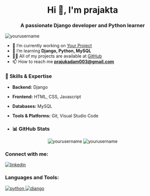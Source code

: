 <h1 align="center">Hi 👋, I'm prajakta</h1>
<h3 align="center">A passionate Django developer and Python learner</h3>

<p align="left"> <img src="https://komarev.com/ghpvc/?username=yourusername&label=Profile%20views&color=0e75b6&style=flat" alt="yourusername" /> </p>

- 🔭 I’m currently working on [Your Project](#)
- 🌱 I’m learning **Django, Python, MySQL** 
- 👨‍💻 All of my projects are available at [GitHub](https://github.com/PrajuK30/)
- 📫 How to reach me **prajukadam003@gmail.com**

### 🎯 **Skills & Expertise**  
- **Backend:** Django
- **Frontend:** HTML, CSS, Javascript
- **Databases:** MySQL  
- **Tools & Platforms:** Git, Visual Studio Code
  
- ### 📊 **GitHub Stats**  
<p align="center">
  <img src="https://github-readme-stats.vercel.app/api?username=yourusername&show_icons=true&theme=radical" alt="yourusername" />
  <img src="https://github-readme-streak-stats.herokuapp.com/?user=yourusername&theme=radical" alt="yourusername" />
</p>
  
<h3 align="left">Connect with me:</h3>
<p align="left">
<a href="https://www.linkedin.com/in/prajakta-kadam-3454a12aa/" target="blank"><img align="center" src="https://img.icons8.com/color/48/000000/linkedin.png" alt="linkedin" /></a>
</p>

<h3 align="left">Languages and Tools:</h3>
<p align="left"> 
<a href="https://www.python.org" target="_blank"> <img src="https://img.icons8.com/color/48/000000/python.png" alt="python" /> </a>
<a href="https://www.djangoproject.com/" target="_blank"> <img src="https://img.icons8.com/color/48/000000/django.png" alt="django" /> </a>
</p>
